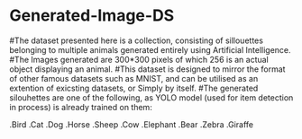 # Generated-Image-DS
#The dataset presented here is a collection, consisting of sillouettes belonging to multiple animals generated entirely using Artificial Intelligence.
#The Images generated are 300*300 pixels of which 256 is an actual object displaying an animal.
#This dataset is designed to mirror the format of other famous datasets such as MNIST, and can be utilised as an extention of exicsting datasets, or Simply by itself.
#The generated silouhettes are one of the following, as YOLO model (used for item detection in process) is already trained on them:

  .Bird
  .Cat
  .Dog
  .Horse
  .Sheep
  .Cow
  .Elephant
  .Bear
  .Zebra
  .Giraffe
